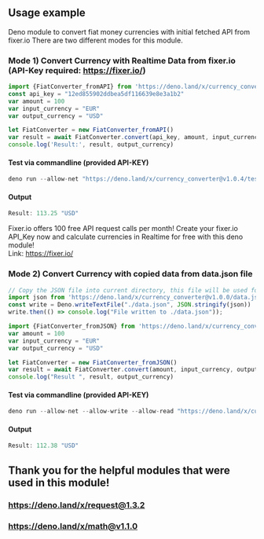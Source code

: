 ## Usage example
Deno module to convert fiat money currencies with initial fetched API from fixer.io
There are two different modes for this module.

### Mode 1) Convert Currency with Realtime Data from fixer.io (API-Key required: https://fixer.io/)
```js
import {FiatConverter_fromAPI} from 'https://deno.land/x/currency_converter@v0.9.5/api_mod.ts'
const api_key = "12ed855902ddbea5df116639e8e3a1b2"
var amount = 100
var input_currency = "EUR"
var output_currency = "USD"

let FiatConverter = new FiatConverter_fromAPI()
var result = await FiatConverter.convert(api_key, amount, input_currency, output_currency)
console.log('Result:', result, output_currency)
```
#### Test via commandline (provided API-KEY)
```js
deno run --allow-net "https://deno.land/x/currency_converter@v1.0.4/test_api.ts"
```
#### Output
```js
Result: 113.25 "USD"
```
Fixer.io offers 100 free API request calls per month! 
Create your fixer.io API_Key now and calculate currencies in Realtime for free with this deno module!<br />
Link: https://fixer.io/


### Mode 2) Convert Currency with copied data from data.json file
```js
// Copy the JSON file into current directory, this file will be used for the currency conversion
import json from 'https://deno.land/x/currency_converter@v1.0.0/data.json' assert { type: 'json' };
const write = Deno.writeTextFile("./data.json", JSON.stringify(json))
write.then(() => console.log("File written to ./data.json"));

import {FiatConverter_fromJSON} from 'https://deno.land/x/currency_converter@v1.0.0/json_mod.ts'
var amount = 100
var input_currency = "EUR"
var output_currency = "USD"

let FiatConverter = new FiatConverter_fromJSON()
var result = await FiatConverter.convert(amount, input_currency, output_currency)
console.log("Result ", result, output_currency)
```

#### Test via commandline (provided API-KEY)
```js
deno run --allow-net --allow-write --allow-read "https://deno.land/x/currency_converter@v1.0.0/test_json.ts"
```
#### Output
```js
Result: 112.38 "USD"
```


## Thank you for the helpful modules that were used in this module!
### https://deno.land/x/request@1.3.2
### https://deno.land/x/math@v1.1.0

